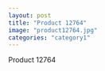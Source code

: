 ```yaml
---
layout: post
title: "Product 12764"
image: "product12764.jpg"
categories: "category1"
---
```

Product 12764
